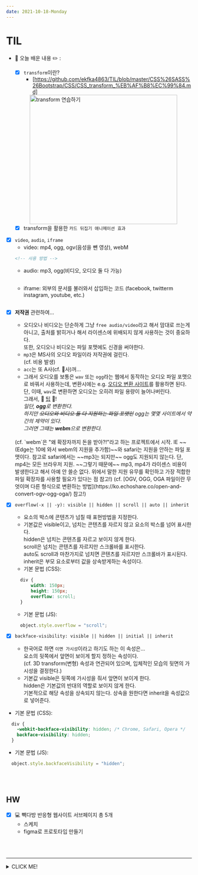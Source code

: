 ```yaml
---
date: 2021-10-18-Monday
---
```


# TIL
- 📝 오늘 배운 내용 ✏️ : 
  - [x] `transform`이란? 
    - [https://github.com/ekfka4863/TIL/blob/master/CSS%26SASS%26Bootstrap/CSS/CSS_transform_%EB%AF%B8%EC%99%84.md]

  <img src="./images/" alt="transform 연습하기" width="400px" height="350px" style="padding-left: 40px;"/>
  <br />

  - [x] transform을 활용한 `카드 뒤집기 애니메이션 효과`
<!-- 여기 -->
  - [x] `video`, `audio`, `iframe`
    - video: mp4, ogg, ogv(음성을 뺀 영상), webM        
    ```html
    <!-- 사용 방법 -->
    ```
    - audio: mp3, ogg(비디오, 오디오 둘 다 가능)
    ```html
    ```
    - iframe: 외부의 문서를 불러와서 삽입하는 코드 (facebook, twitterm instagram, youtube, etc.)
    ```html
    ```
<!-- 여기 -->

  - [x] **저작권** 관련하여...       
    - 오디오나 비디오는 단순하게 그냥 `free audio/video`라고 해서 맘대로 쓰는게 아니고, 
    출처를 밝히거나 해서 라이센스에 위배되지 않게 사용하는 것이 중요하다.        
    또한, 오디오나 비디오는 파일 포맷에도 신경을 써야한다.      
    - `mp3`은 MS사의 오디오 파일이라 저작권에 걸린다.      
    (cf. 비용 발생)
    - `acc`는 또 A사(cf. 🍎사)꺼...     
    - 그래서 오디오를 보통은 `wav` 또는 `ogg`라는 웹에서 동작하는 오디오 파일 포맷으로 바꿔서 사용하는데, 
    변환시에는 e.g. [오디오 변환 사이트](https://convertio.co/kr/)를 활용하면 된다.             
    단, 이때, `wav`로 변환하면 오디오는 오히려 파일 용량이 늘어나버린다.          
    그래서, 📍 <u>팁</u> 📍!                
    <i>일단, <b>ogg</b>로 변환한다.               
    하지만 <del>오디오와 비디오 둘 다 지원하는 파일 포맷인</del> ogg는 몇몇 사이트에서 약간의 제약이 있다.   
    그러면 그떄는 <b>webm</b>으로 변환한다.         
    </i>            
    <br />
    (cf.       
    `webm`은 "왜 확장자까지 돈을 받아?!"라고 하는 프로젝트에서 시작.     
    IE ~~(Edge는 10에 와서 webm의 지원을 추가함)~~와 safari는 지원을 안하는 파일 포맷이다.        
    참고로 safari에서는 ~~mp3는 되지만~~ ogg도 지원되지 않는다.        
    단, mp4는 모든 브라우저 지원.         
    ~~그렇기 때문에~~ mp3, mp4가 라이센스 비용이 발생한다고 해서 아예 안 쓸순 없다.                       
    위에서 말한 지원 유무를 확인하고 가장 적합한 파일 확장자를 사용할 필요가 있다는 점 참고!)        
    (cf. [OGV, OGG, OGA 파일이란 무엇이며 다른 형식으로 변환하는 방법](https://ko.echoshare.co/open-and-convert-ogv-ogg-oga/) 참고!)
    <br />

  - [x] `overflow(-x || -y): visible || hidden || scroll || auto || inherit`
    - 요소의 박스에 콘텐츠가 넘칠 때 표현방법을 지정한다.    
    - 기본값은 visible이고, 넘치는 콘텐츠를 자르지 않고 요소의 박스를 넘어 표시한다.     
    hidden은 넘치는 콘텐츠를 자르고 보이지 않게 한다.      
    scroll은 넘치는 콘텐츠를 자르지만 스크롤바를 표시한다.      
    auto도 scroll과 마찬가지로 넘치면 콘텐츠를 자르지만 스크롤바가 표시된다.     
    inherit은 부모 요소로부터 값을 상속받게하는 속성이다.          
    - 기본 문법 (CSS):      
    ```css
      div {
          width: 150px; 
          height: 150px;
          overflow: scroll; 
      }
    ```
    - 기본 문법 (JS):       
    ```javascript
      object.style.overflow = "scroll";
    ```

  - [x] `backface-visibility: visible || hidden || initial || inherit`
    - 한국어로 하면 `이면 가시성`이라고 하기도 하는 이 속성은...      
      요소의 뒷쪽에서 앞면이 보이게 할지 정하는 속성이다.      
      (cf. 3D transform(변형) 속성과 연관되어 있으며, 입체적인 모습의 뒷면의 가시성을 결정한다.)
    - 기본값 visible은 뒷쪽에 가시성을 줘서 앞면이 보이게 한다.      
    hidden은 기본값의 반대의 역할로 보이지 않게 한다.         
    기본적으로 해당 속성을 상속되지 않는다. 상속을 원한다면 inherit을 속성값으로 넣어준다.    
  - 기본 문법 (CSS):      
  ```css
    div {
      -webkit-backface-visibility: hidden; /* Chrome, Safari, Opera */ 
      backface-visibility: hidden;
    }
  ```
  - 기본 문법 (JS):       
  ```javascript
    object.style.backfaceVisibility = "hidden";
  ```







 





<!-- - `카드 뒤집기 애니메이션` 
  - 📍 <u>TIP</u> 📍         
  ```css 
    👉
  ```    -->


<br /> 
<br />

## HW
- [x] 💻 빽다방 반응형 웹사이트 서브페이지 총 5개
  - 스케치 
  - figma로 프로토타입 만들기

<br /> 
<br />

---

<details>
<summary>CLICK ME!</summary>  

- cf.  
  - https://webdir.tistory.com/431
  - https://www.codingfactory.net/10971
  - https://developer.mozilla.org/ko/docs/Web/CSS/backface-visibility
  - https://developer.mozilla.org/ko/docs/Web/CSS/overflow
  - https://webdir.tistory.com/347
  - https://ko.echoshare.co/open-and-convert-ogv-ogg-oga/
  - https://xeneo.tistory.com/80
  - 
  - 
  - 

</detials>   -->

 -->

